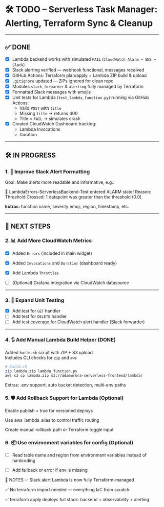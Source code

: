 # 🛠️ TODO – Serverless Task Manager: Alerting, Terraform Sync & Cleanup

---

## ✅ DONE

- [x] Lambda backend works with simulated `FAIL` (`CloudWatch Alarm → SNS → Slack`)
- [x] Slack alerting verified — webhook functional, messages received
- [x] GitHub Actions: Terraform plan/apply + Lambda ZIP build & upload
- [x] `.gitignore` updated — ZIPs ignored for clean repo
- [x] Modules `slack_forwarder` & `alerting` fully managed by Terraform
- [x] Formatted Slack messages with emojis
- [x] Unit tests for Lambda (`test_lambda_function.py`) running via GitHub Actions:
  - Valid `POST` with `title`
  - Missing `title` → returns 400
  - Title = `FAIL` → simulates crash
- [x] Created CloudWatch Dashboard tracking:
  - Lambda Invocations
  - Duration

---

## 🛠️ IN PROGRESS

### 1. 🎨 Improve Slack Alert Formatting

Goal: Make alerts more readable and informative, e.g.:

🚨 LambdaErrors-ServerlessBackend-Test entered ALARM state!
Reason: Threshold Crossed: 1 datapoint was greater than the threshold (0.0).


**Extras:** function name, severity emoji, region, timestamp, etc.

---

## 🔁 NEXT STEPS

### 2. 📊 Add More CloudWatch Metrics

- [x] Added `Errors` (included in main widget)
- [x] Added `Invocations` and `Duration` (dashboard ready)
- [x] Add Lambda `Throttles`
- [ ] (Optional) Grafana integration via CloudWatch datasource


---

### 3. 🧪 Expand Unit Testing

- [x] Add test for `GET` handler
- [ ] Add test for `DELETE` handler
- [ ] Add test coverage for CloudWatch alert handler (Slack forwarder)

---

### 4. 🔃 Add Manual Lambda Build Helper (DONE)

Added `build.sh` script with ZIP + S3 upload  
Includes CLI checks for `zip` and `aws`

```bash
# build.sh
zip lambda.zip lambda_function.py
aws s3 cp lambda.zip s3://adamwrona-serverless-frontend/lambda/
```

Extras: .env support, auto bucket detection, multi-env paths

### 5. 🛡️ Add Rollback Support for Lambda (Optional)
 Enable publish = true for versioned deploys

 Use aws_lambda_alias to control traffic routing

 Create manual rollback path or Terraform toggle input

 ### 6. 📦 Use environment variables for config (Optional)

- [ ] Read table name and region from environment variables instead of hardcoding
- [ ] Add fallback or error if env is missing


🧭 NOTES
✅ Slack alert Lambda is now fully Terraform-managed

✅ No terraform import needed — everything IaC from scratch

✅ terraform apply deploys full stack: backend + observability + alerting